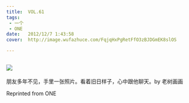 ```yaml
---
title:	VOL.61
tags:
 - 一个
 - ONE
date:	2012/12/7 1:43:58
cover:	http://image.wufazhuce.com/FqjqHxPgRetFfO3zBJDGmEK8slOS

---
```

![](http://image.wufazhuce.com/FqjqHxPgRetFfO3zBJDGmEK8slOS)
---

朋友多年不见，手里一张照片。看着旧日样子，心中跟他聊天。by 老树画画
 
Reprinted from ONE
